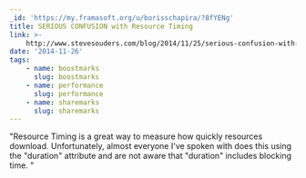 ```yaml
---
_id: 'https://my.framasoft.org/u/borisschapira/?8fYENg'
title: SERIOUS CONFUSION with Resource Timing
link: >-
    http://www.stevesouders.com/blog/2014/11/25/serious-confusion-with-resource-timing/
date: '2014-11-26'
tags:
    - name: boostmarks
      slug: boostmarks
    - name: performance
      slug: performance
    - name: sharemarks
      slug: sharemarks
---
```


<div class="markdown"><p>&quot;Resource Timing is a great way to measure how quickly resources download. Unfortunately, almost everyone I've spoken with does this using the &quot;duration&quot; attribute and are not aware that &quot;duration&quot; includes blocking time. &quot;
</p></div>
